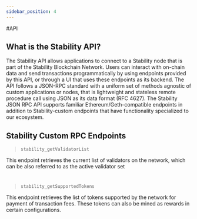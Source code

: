 ```yaml
---
sidebar_position: 4
---
```


#API

## What is the Stability API?
The Stability API allows applications to connect to a Stability node that is part of the Stability Blockchain Network. Users can interact with on-chain data and send transactions programmatically by using endpoints provided by this API, or through a UI that uses these endpoints as its backend. The API follows a JSON-RPC standard with a uniform set of methods agnostic of custom applications or nodes, that is lightweight and stateless remote procedure call using JSON as its data format (RFC 4627). The Stability JSON RPC API supports familiar Ethereum/Geth-compatible endpoints in addition to Stability-custom endpoints that have functionality specialized to our ecosystem. 

## Stability Custom RPC Endpoints  

>```stability_getValidatorList```  

This endpoint retrieves the current list of validators on the network, which can be also referred to as the active validator set 
#
>```stability_getSupportedTokens```  

This endpoint retrieves the list of tokens supported by the network for payment of transaction fees. These tokens can also be mined as rewards in certain configurations. 

